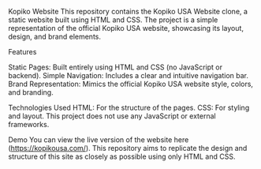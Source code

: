 Kopiko Website
This repository contains the Kopiko USA Website clone, a static website built using HTML and CSS. The project is a simple representation of the official Kopiko USA website, showcasing its layout, design, and brand elements.

Features

Static Pages: Built entirely using HTML and CSS (no JavaScript or backend).
Simple Navigation: Includes a clear and intuitive navigation bar.
Brand Representation: Mimics the official Kopiko USA website style, colors, and branding.

Technologies Used
HTML: For the structure of the pages.
CSS: For styling and layout.
This project does not use any JavaScript or external frameworks.

Demo
You can view the live version of the website here (https://kopikousa.com/). This repository aims to replicate the design and structure of this site as closely as possible using only HTML and CSS.

